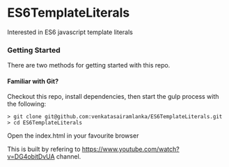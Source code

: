 # ES6TemplateLiterals

Interested in ES6 javascript template literals

### Getting Started

There are two methods for getting started with this repo.

#### Familiar with Git?
Checkout this repo, install dependencies, then start the gulp process with the following:

```
> git clone git@github.com:venkatasairamlanka/ES6TemplateLiterals.git
> cd ES6TemplateLiterals
```
Open the index.html in your favourite browser

This is built by refering to https://www.youtube.com/watch?v=DG4obitDvUA channel.

